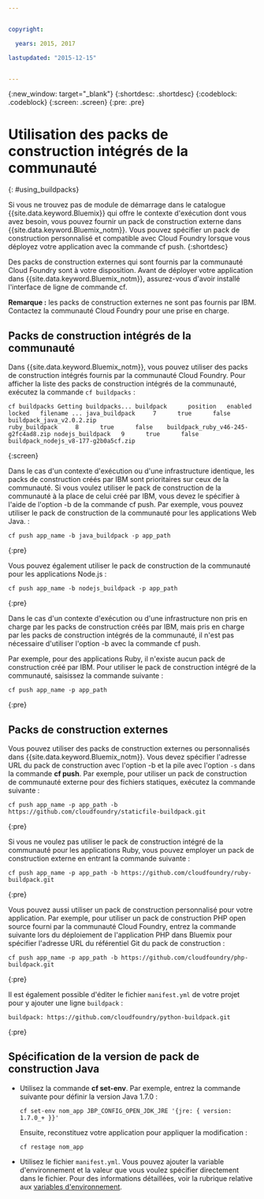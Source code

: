 ```yaml
---


copyright:

  years: 2015, 2017

lastupdated: "2015-12-15"


---
```


{:new_window: target="_blank"}
{:shortdesc: .shortdesc}
{:codeblock: .codeblock}
{:screen: .screen}
{:pre: .pre}

# Utilisation des packs de construction intégrés de la communauté
{: #using_buildpacks}

Si vous ne trouvez pas de module de démarrage dans le catalogue {{site.data.keyword.Bluemix}} qui offre le contexte d'exécution dont vous avez besoin, vous pouvez fournir un pack de construction externe dans {{site.data.keyword.Bluemix_notm}}. Vous pouvez spécifier un pack de construction personnalisé et compatible avec Cloud Foundry lorsque vous déployez votre application avec la commande cf push.
{:shortdesc}

Des packs de construction externes qui sont fournis par la communauté Cloud Foundry sont à votre disposition. Avant de déployer votre application dans {{site.data.keyword.Bluemix_notm}}, assurez-vous d'avoir installé
l'interface de ligne de commande cf.

**Remarque :** les packs de construction externes ne sont pas fournis par IBM. Contactez la communauté Cloud Foundry pour une prise en charge.

## Packs de construction intégrés de la communauté

Dans {{site.data.keyword.Bluemix_notm}}, vous pouvez utiliser des packs de construction intégrés fournis par la communauté Cloud Foundry. Pour afficher la liste des packs de construction intégrés de la communauté, exécutez la commande `cf buildpacks` :

```
cf buildpacks Getting buildpacks... buildpack      position   enabled   locked   filename ... java_buildpack     7      true      false    buildpack_java_v2.0.2.zip
ruby_buildpack     8      true      false    buildpack_ruby_v46-245-g2fc4ad8.zip nodejs_buildpack   9      true      false    buildpack_nodejs_v8-177-g2b0a5cf.zip
```
{:screen}


Dans le cas d'un contexte d'exécution ou d'une infrastructure identique, les packs de construction créés par IBM sont prioritaires sur ceux de la communauté. Si vous voulez utiliser le pack de construction de la communauté à la place de celui créé par IBM, vous devez le spécifier à l'aide de l'option -b de la commande cf push.
Par exemple, vous pouvez utiliser le pack de construction de la communauté pour les applications Web Java. :

```
cf push app_name -b java_buildpack -p app_path
```
{:pre}

Vous pouvez également utiliser le pack de construction de la communauté pour les applications Node.js :

```
cf push app_name -b nodejs_buildpack -p app_path
```
{:pre}

Dans le cas d'un contexte d'exécution ou d'une infrastructure non pris en charge par les packs de construction créés par IBM, mais pris en charge par les packs de construction intégrés de la communauté, il n'est pas nécessaire d'utiliser l'option -b avec la commande cf push.</p><p>Par exemple, pour des applications Ruby, il n'existe aucun pack de construction créé par IBM. Pour utiliser le pack de construction intégré de la communauté, saisissez la commande suivante :

```
cf push app_name -p app_path
```
{:pre}

## Packs de construction externes

Vous pouvez utiliser des packs de construction externes ou personnalisés dans {{site.data.keyword.Bluemix_notm}}. Vous devez spécifier l'adresse URL du pack de construction avec l'option -b et la pile avec l'option `-s` dans la commande **cf push**. Par exemple, pour utiliser un pack de construction de communauté externe pour des fichiers statiques, exécutez la commande suivante :

```
cf push app_name -p app_path -b https://github.com/cloudfoundry/staticfile-buildpack.git
```
{:pre}

Si vous ne voulez pas utiliser le pack de construction intégré de la communauté pour les applications Ruby, vous pouvez employer un pack de construction externe en entrant la commande suivante :

```
cf push app_name -p app_path -b https://github.com/cloudfoundry/ruby-buildpack.git
```
{:pre}

Vous pouvez aussi utiliser un pack de construction personnalisé pour votre application. Par exemple, pour utiliser un pack de construction PHP open source fourni par la communauté Cloud Foundry, entrez la commande suivante lors du déploiement de l'application PHP dans Bluemix pour spécifier l'adresse URL du référentiel Git du pack de construction :

```
cf push app_name -p app_path -b https://github.com/cloudfoundry/php-buildpack.git
```
{:pre}

Il est également possible d'éditer le fichier `manifest.yml` de votre projet pour y ajouter une ligne `buildpack` :

```
buildpack: https://github.com/cloudfoundry/python-buildpack.git
```
{:pre}


## Spécification de la version de pack de construction Java

<ul>
<li>
Utilisez la commande <strong>cf set-env</strong>. Par exemple, entrez la commande suivante pour définir la version Java 1.7.0 :
<pre class="pre"><code>cf set-env nom_app JBP_CONFIG_OPEN_JDK_JRE &apos;{jre: { version: 1.7.0_+ }}&apos;</code></pre>
<p>Ensuite, reconstituez votre application pour appliquer la modification :</p>
<pre class="pre"><code>cf restage nom_app</code></pre>
</li>
<li>
Utilisez le fichier <code>manifest.yml</code>. Vous pouvez ajouter la variable d'environnement et la valeur que vous voulez spécifier directement dans le fichier. Pour des informations détaillées, voir la rubrique relative aux <a href="https://docs.cloudfoundry.org/devguide/deploy-apps/manifest.html#env-block">variables d'environnement</a>.</li></ul>
